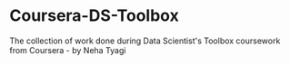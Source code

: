 # Coursera-DS-Toolbox
The collection of work done during Data Scientist's Toolbox coursework from Coursera - by Neha Tyagi
